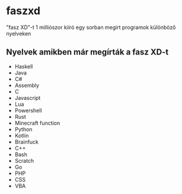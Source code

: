 # faszxd
"fasz XD"-t 1 milliószor kiíró egy sorban megírt programok különböző nyelveken

## Nyelvek amikben már megírták a fasz XD-t

- Haskell
- Java
- C#
- Assembly
- C
- Javascript
- Lua
- Powershell
- Rust
- Minecraft function
- Python
- Kotlin
- Brainfuck
- C++
- Bash
- Scratch
- Go
- PHP
- CSS
- VBA
